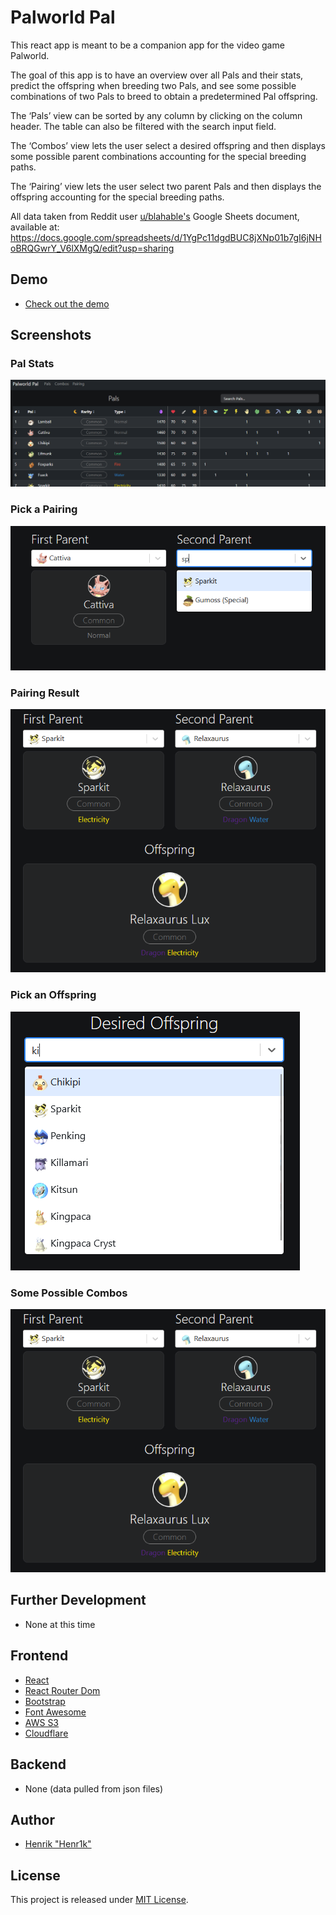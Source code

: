 # Palworld Pal

This react app is meant to be a companion app for the video game Palworld.

The goal of this app is to have an overview over all Pals and their stats, predict the offspring when breeding two Pals, and see some possible combinations of two Pals to breed to obtain a predetermined Pal offspring.

The ‘Pals’ view can be sorted by any column by clicking on the column header. The table can also be filtered with the search input field.

The ‘Combos’ view lets the user select a desired offspring and then displays some possible parent combinations accounting for the special breeding paths.

The ‘Pairing’ view lets the user select two parent Pals and then displays the offspring accounting for the special breeding paths.

All data taken from Reddit user <a href="https://www.reddit.com/r/Palworld/comments/19d98ws/" target="_blank">u/blahable's</a> Google Sheets document, available at: https://docs.google.com/spreadsheets/d/1YgPc11dgdBUC8jXNp01b7gI6jNHoBRQGwrY_V6lXMgQ/edit?usp=sharing


## Demo
- <a href="https://palworld.henr1k.com/" target="_blank">Check out the demo</a>

## Screenshots
### Pal Stats
![Pal Stats](/screenshots/pals.png?raw=true "Pal Stats")

### Pick a Pairing
![Pick a Pairing](/screenshots/pairing_picker.png?raw=true "Pick a Pairing")

### Pairing Result
![Pairing Result](/screenshots/pairing.png?raw=true "Pairing Result")

### Pick an Offspring
![Pick an Offspring](/screenshots/combos_picker.png?raw=true "Pick an Offspring")

### Some Possible Combos
![Some Possible Combos](/screenshots/pairing.png?raw=true "Some Possible Combos")


## Further Development
- None at this time

## Frontend
- <a href="https://react.dev/" target="_blank">React</a>
- <a href="https://www.npmjs.com/package/react-router-dom" target="_blank">React Router Dom</a>
- <a href="https://getbootstrap.com/" target="_blank">Bootstrap</a>
- <a href="https://fontawesome.com/" target="_blank">Font Awesome</a>
- <a href="https://aws.amazon.com/s3/" target="_blank">AWS S3</a>
- <a href="https://www.cloudflare.com/" target="_blank">Cloudflare</a>

## Backend
- None (data pulled from json files)

## Author
- <a href="https://henr1k.com/" target="_blank">Henrik "Henr1k"</a>

## License

This project is released under [MIT License](LICENSE).
